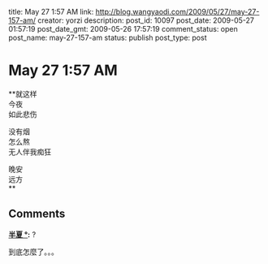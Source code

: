 title: May 27 1:57 AM
link: http://blog.wangyaodi.com/2009/05/27/may-27-157-am/
creator: yorzi
description: 
post_id: 10097
post_date: 2009-05-27 01:57:19
post_date_gmt: 2009-05-26 17:57:19
comment_status: open
post_name: may-27-157-am
status: publish
post_type: post

# May 27 1:57 AM

**就这样  
今夜  
如此悲伤  
  
没有烟  
怎么熬  
无人伴我痴狂  
  
晚安  
远方  
**

## Comments

**[半夏 °](#238 "2009-05-27 16:15:07"):** ?  
  
到底怎麼了。。。

